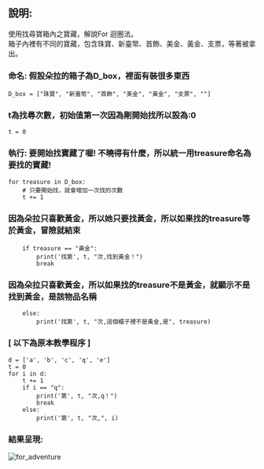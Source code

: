 ## 說明:  
使用找尋寶箱內之寶藏，解說For 迴圈法。  
箱子內裡有不同的寶藏，包含珠寶、新臺幣、首飾、美金、黃金、支票，等著被拿出。
    
  
### 命名: 假設朵拉的箱子為D_box，裡面有裝很多東西
    D_box = ["珠寶", "新臺幣", "首飾", "美金", "黃金", "支票", ""]

### t為找尋次數，初始值第一次因為剛開始找所以設為:0
    t = 0
    
### 執行: 要開始找寶藏了喔! 不曉得有什麼，所以統一用treasure命名為要找的寶藏!
    for treasure in D_box:
        # 只要開始找，就會增加一次找的次數
        t += 1
### 因為朵拉只喜歡黃金，所以她只要找黃金，所以如果找的treasure等於黃金，冒險就結束
        if treasure == "黃金":
            print('找第', t, "次,找到黃金！")
            break
### 因為朵拉只喜歡黃金，所以如果找的treasure不是黃金，就顯示不是找到黃金，是該物品名稱
        else:
            print('找第', t, "次,這個櫃子裡不是黃金,是", treasure)


### [ 以下為原本教學程序 ]
    d = ['a', 'b', 'c', 'q', 'e']
    t = 0
    for i in d:
        t += 1
        if i == "q":
            print('第', t, "次,q！")
            break
        else:
            print('第', t, "次,", i)
        
    
### 結果呈現:
![for_adventure](https://user-images.githubusercontent.com/70878758/129534435-0c74fc49-448d-4672-8e64-d8659ca837b9.png)
